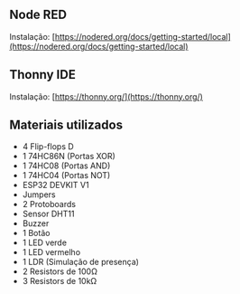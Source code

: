 ## Node RED
Instalação: [https://nodered.org/docs/getting-started/local](https://nodered.org/docs/getting-started/local)
## Thonny IDE
Instalação: [https://thonny.org/](https://thonny.org/)
##
## Materiais utilizados
- 4 Flip-flops D
- 1 74HC86N (Portas XOR)
- 1 74HC08 (Portas AND)
- 1 74HC04 (Portas NOT)
- ESP32 DEVKIT V1
- Jumpers
- 2 Protoboards
- Sensor DHT11
- Buzzer
- 1 Botão
- 1 LED verde
- 1 LED vermelho
- 1 LDR (Simulação de presença)
- 2 Resistors de 100Ω
- 3 Resistors de 10kΩ
